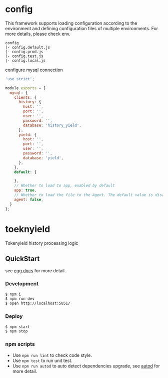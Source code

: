 # config
This framework supports loading configuration according to the environment and defining configuration files of multiple environments. For more details, please check env.

```
config
|- config.default.js
|- config.prod.js
|- config.test.js
|- config.local.js
```

configure mysql connection 
```js
'use strict';

module.exports = {
  mysql: {
    clients: {
      history: {
        host: '',
        port: '',
        user: '',
        password: '',
        database: 'history_yield',
      },
      yield: {
        host: '',
        port: '',
        user: '',
        password: '',
        database: 'yield',
      },
    },
    default: {

    },
    // Whether to load to app, enabled by default
    app: true,
    // Whether to load the file to the Agent. The default value is disabled
    agent: false,
  }
};
```

# toeknyield

Tokenyield history processing logic

## QuickStart

<!-- add docs here for user -->

see [egg docs][egg] for more detail.

### Development

```bash
$ npm i
$ npm run dev
$ open http://localhost:5051/
```

### Deploy

```bash
$ npm start
$ npm stop
```

### npm scripts

- Use `npm run lint` to check code style.
- Use `npm test` to run unit test.
- Use `npm run autod` to auto detect dependencies upgrade, see [autod](https://www.npmjs.com/package/autod) for more detail.


[egg]: https://eggjs.org